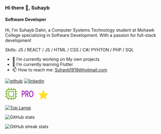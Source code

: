 ### Hi there 👋, Suhayb
#### Software Developer
Hi, I'm Suhayb Dahir, a Computer Systems Technology student
at Mohawk College specializing in Software Development. With
a passion for full-stack development

Skills: JS / REACT / JS / HTML / CSS / C#/ PYHTON / PHP / SQL

- 🔭 I’m currently working on My own projects 
- 🌱 I’m currently learning Flutter  
- 📫 How to reach me: Suhayb1919@hotmail.com 


[<img src='https://cdn.jsdelivr.net/npm/simple-icons@3.0.1/icons/github.svg' alt='github' height='40'>](https://github.com/Suhayb2015)  [<img src='https://cdn.jsdelivr.net/npm/simple-icons@3.0.1/icons/linkedin.svg' alt='linkedin' height='40'>](https://www.linkedin.com/in/https://www.linkedin.com/in/suhayb-dahir//)  

<a href='https://docs.github.com/en/developers'><img src='https://raw.githubusercontent.com/acervenky/animated-github-badges/master/assets/devbadge.gif' width='40' height='40'></a> <a href='https://github.com/pricing'><img src='https://raw.githubusercontent.com/acervenky/animated-github-badges/master/assets/pro.gif' width='40' height='40'></a> <a href='https://stars.github.com/'><img src='https://raw.githubusercontent.com/acervenky/animated-github-badges/master/assets/starbadge.gif' width='35' height='35'></a> 

[![Top Langs](https://github-readme-stats.vercel.app/api/top-langs/?username=Suhayb2015)](https://github.com/anuraghazra/github-readme-stats)

![GitHub stats](https://github-readme-stats.vercel.app/api?username=Suhayb2015&show_icons=true)  

![GitHub streak stats](https://streak-stats.demolab.com/?user=Suhayb2015)  

